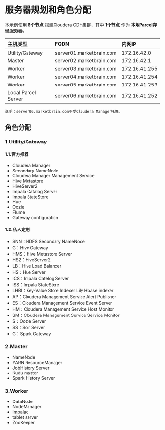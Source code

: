 服务器规划和角色分配
================================================================================
本示例使用 **6个节点** 搭建Cloudera CDH集群，其中 **1个节点** 作为 **本地Parcel存储服务器**。

| 主机类型 | FQDN | 内网IP |
| :------------- | :------------- | :------------- |
| Utility/Gateway | server01.marketbrain.com | 172.16.42.0 |
| Master | server02.marketbrain.com | 172.16.42.1 |
| Worker | server03.marketbrain.com | 172.16.41.255 |
| Worker | server04.marketbrain.com | 172.16.41.254 |
| Worker | server05.marketbrain.com | 172.16.41.253 |
| Local Parcel Server | server06.marketbrain.com | 172.16.41.252 |
```
说明：server06.marketbrain.com不受Cloudera Manager托管。
```

## 角色分配

### 1.Utility/Gateway

#### 1.1.官方推荐
+ Cloudera Manager
+ Secondary NameNode
+ Cloudera Manager Management Service
+ Hive Metastore
+ HiveServer2
+ Impala Catalog Server
+ Impala StateStore
+ Hue
+ Oozie
+ Flume
+ Gateway configuration

#### 1.2.私人定制
+ SNN：HDFS Secondary NameNode
+ G：Hive Gateway
+ HMS：Hive Metastore Server
+ HS2：HiveServer2
+ LB：Hive Load Balancer
+ HS：Hue Server
+ ICS：Impala Catelog Server
+ ISS：Impala StateStore
+ LHBI：Key-Value Store Indexer Lily Hbase indexer
+ AP：Cloudera Management Service Alert Publisher
+ ES：Cloudera Management Service Event Server
+ HM：Cloudera Management Service Host Monitor
+ SM：Cloudera Management Service Service Monitor
+ S：Oozie Server
+ SS：Solr Server
+ G：Spark Gateway

### 2.Master
+ NameNode
+ YARN ResourceManager
+ JobHistory Server
+ Kudu master
+ Spark History Server

### 3.Worker
+ DataNode
+ NodeManager
+ Impalad
+ tablet server
+ ZooKeeper
